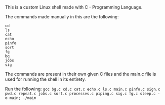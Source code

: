This is a custom Linux shell made with C - Programming Language.</br>

The commands made manually in this are the following:</br>
```
cd
ls
cat
echo
pinfo
sort
fg
bg
jobs
sig
```

The commands are present in their own given C files and the main.c file is used for running the shell in its entirety.

Run the following: `gcc bg.c cd.c cat.c echo.c ls.c main.c pinfo.c sign.c pwd.c repeat.c jobs.c sort.c processes.c piping.c sig.c fg.c sleep.c -o main; ./main`